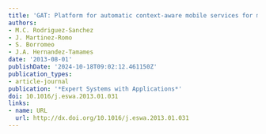 ```yaml
---
title: 'GAT: Platform for automatic context-aware mobile services for m-tourism'
authors:
- M.C. Rodriguez-Sanchez
- J. Martinez-Romo
- S. Borromeo
- J.A. Hernandez-Tamames
date: '2013-08-01'
publishDate: '2024-10-18T09:02:12.461150Z'
publication_types:
- article-journal
publication: '*Expert Systems with Applications*'
doi: 10.1016/j.eswa.2013.01.031
links:
- name: URL
  url: http://dx.doi.org/10.1016/j.eswa.2013.01.031
---
```

